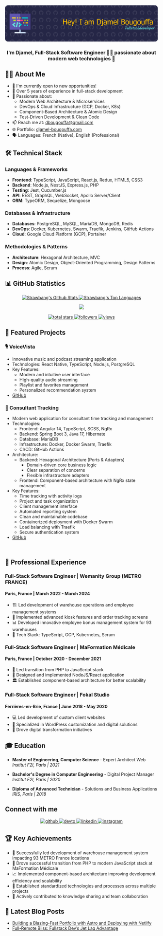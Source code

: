 ![Header](./github-header-image.png)

### <div align="center">I'm Djamel, Full-Stack Software Engineer 👨‍💻 passionate about modern web technologies 🚀</div>

## 👨‍💻 About Me

- 🔭 I'm currently open to new opportunities!
- 💼 Over 5 years of experience in full-stack development
- 🌱 Passionate about:
  - Modern Web Architecture & Microservices
  - DevOps & Cloud Infrastructure (GCP, Docker, K8s)
  - Component-Based Architecture & Atomic Design
  - Test-Driven Development & Clean Code
- 📫 Reach me at: dbougouffa@gmail.com
- 🌐 Portfolio: [djamel-bougouffa.com](https://djamel-bougouffa.com)
- 🗣️ Languages: French (Native), English (Professional)

## 🛠️ Technical Stack

### Languages & Frameworks
- **Frontend**: TypeScript, JavaScript, React.js, Redux, HTML5, CSS3
- **Backend**: Node.js, NestJS, Express.js, PHP
- **Testing**: Jest, Cucumber.js
- **API**: REST, GraphQL, WebSocket, Apollo Server/Client
- **ORM**: TypeORM, Sequelize, Mongoose

### Databases & Infrastructure
- **Databases**: PostgreSQL, MySQL, MariaDB, MongoDB, Redis
- **DevOps**: Docker, Kubernetes, Swarm, Traefik, Jenkins, GitHub Actions
- **Cloud**: Google Cloud Platform (GCP), Portainer

### Methodologies & Patterns
- **Architecture**: Hexagonal Architecture, MVC
- **Design**: Atomic Design, Object-Oriented Programming, Design Patterns
- **Process**: Agile, Scrum

## 📊 GitHub Statistics

<p align="center">
  <a href="https://github.com/anuraghazra/github-readme-stats">
    <img alt="Strawbang's Github Stats" src="https://denvercoder1-github-readme-stats.vercel.app/api/?username=Strawbang&show_icons=true&include_all_commits=true&count_private=true&theme=react&hide_border=true&bg_color=1F222E&title_color=F85D7F&icon_color=F8D866" height="192px"/>
  </a>
  <a href="https://github.com/anuraghazra/github-readme-stats">
    <img alt="Strawbang's Top Languages" src="https://denvercoder1-github-readme-stats.vercel.app/api/top-langs/?username=Strawbang&langs_count=8&layout=compact&theme=react&hide_border=true&bg_color=1F222E&title_color=F85D7F&icon_color=F8D866&hide=Jupyter%20Notebook,Roff" height="192px"/>
  </a>
</p>

<p align="center">
  <a href="https://github.com/DenverCoder1/github-readme-streak-stats">
    <img src="https://streak-stats.demolab.com?user=Strawbang&theme=monokai-metallian&hide_border=true&background=1F222E&stroke=FFFFFF&ring=F85D7F&fire=F85D7F&currStreakNum=FFFFFF&sideNums=FFFFFF&currStreakLabel=FFFFFF&sideLabels=FFFFFF&dates=FFFFFF" />
  </a>
</p>

<p align="center">
  <a href="https://github.com/Strawbang?tab=repositories&sort=stargazers">
    <img alt="total stars" title="Total stars on GitHub" src="https://custom-icon-badges.demolab.com/github/stars/Strawbang?color=F8D866&style=for-the-badge&labelColor=1F222E&logo=star"/>
  </a>
  <a href="https://github.com/Strawbang?tab=followers">
    <img alt="followers" title="Follow me on Github" src="https://custom-icon-badges.demolab.com/github/followers/Strawbang?color=236ad3&labelColor=1F222E&style=for-the-badge&logo=person-add&label=Follow&logoColor=white"/>
  </a>
  <a href="https://github.com/Strawbang">
    <img alt="views" title="GitHub profile views" src="https://komarev.com/ghpvc/?username=Strawbang&style=for-the-badge&color=brightgreen"/>
  </a>
</p>

## 🎯 Featured Projects

### 🎙️ VoiceVista
- Innovative music and podcast streaming application
- Technologies: React Native, TypeScript, Node.js, PostgreSQL
- Key Features:
  - Modern and intuitive user interface
  - High-quality audio streaming
  - Playlist and favorites management
  - Personalized recommendation system
- [GitHub](https://github.com/strawbang/VoiceVista)

### 💼 Consultant Tracking
- Modern web application for consultant time tracking and management
- Technologies: 
  - Frontend: Angular 14, TypeScript, SCSS, NgRx
  - Backend: Spring Boot 3, Java 17, Hibernate
  - Database: MariaDB
  - Infrastructure: Docker, Docker Swarm, Traefik
  - CI/CD: GitHub Actions
- Architecture:
  - Backend: Hexagonal Architecture (Ports & Adapters)
    - Domain-driven core business logic
    - Clear separation of concerns
    - Flexible infrastructure adapters
  - Frontend: Component-based architecture with NgRx state management
- Key Features:
  - Time tracking with activity logs
  - Project and task organization
  - Client management interface
  - Automated reporting system
  - Clean and maintainable codebase
  - Containerized deployment with Docker Swarm
  - Load balancing with Traefik
  - Secure authentication system
- [GitHub](https://github.com/strawbang/consultant-tracking)

<br/>

## 💼 Professional Experience

### Full-Stack Software Engineer | Wemanity Group (METRO FRANCE)
#### Paris, France | March 2022 - March 2024
- 🏗️ Led development of warehouse operations and employee management systems
- 🚀 Implemented advanced kiosk features and order tracking screens
- 📊 Developed innovative employee bonus management system for 93 warehouses
- 🔧 Tech Stack: TypeScript, GCP, Kubernetes, Scrum

### Full-Stack Software Engineer | MaFormation Médicale
#### Paris, France | October 2020 - December 2021
- 🔄 Led transition from PHP to JavaScript stack
- 🎨 Designed and implemented NodeJS/React application
- 🏛️ Established component-based architecture for better scalability

### Full-Stack Software Engineer | Fokal Studio
#### Ferrières-en-Brie, France | June 2018 - May 2020
- 💻 Led development of custom client websites
- 🔧 Specialized in WordPress customization and digital solutions
- 🚀 Drove digital transformation initiatives

## 🎓 Education

- **Master of Engineering, Computer Science** - Expert Architect Web
  *Institut F2I, Paris | 2021*
  
- **Bachelor's Degree in Computer Engineering** - Digital Project Manager
  *Institut F2I, Paris | 2020*
  
- **Diploma of Advanced Technician** - Solutions and Business Applications
  *IRIS, Paris | 2018*

## Connect with me

<div align="center">
<a href="https://github.com/strawbang" target="_blank">
<img src=https://img.shields.io/badge/github-%2324292e.svg?&style=for-the-badge&logo=github&logoColor=white alt=github style="margin-bottom: 5px;" />
</a>
<a href="https://dev.to/strawbang" target="_blank">
<img src=https://img.shields.io/badge/dev.to-%2308090A.svg?&style=for-the-badge&logo=dev.to&logoColor=white alt=devto style="margin-bottom: 5px;" />
</a>
<a href="https://linkedin.com/in/djamel-bougouffa" target="_blank">
<img src=https://img.shields.io/badge/linkedin-%231E77B5.svg?&style=for-the-badge&logo=linkedin&logoColor=white alt=linkedin style="margin-bottom: 5px;" />
</a>
<a href="https://instagram.com/strawbang" target="_blank">
<img src=https://img.shields.io/badge/instagram-%23000000.svg?&style=for-the-badge&logo=instagram&logoColor=white alt=instagram style="margin-bottom: 5px;" />
</a>  
</div>

## 🏆 Key Achievements

- 🌟 Successfully led development of warehouse management system impacting 93 METRO France locations
- 🚀 Drove successful transition from PHP to modern JavaScript stack at MaFormation Médicale
- 📈 Implemented component-based architecture improving development efficiency and scalability
- 🔧 Established standardized technologies and processes across multiple projects
- 👥 Actively contributed to knowledge sharing and team collaboration

## 📝 Latest Blog Posts

<!-- BLOG-POST-LIST:START -->
- [Building a Blazing-Fast Portfolio with Astro and Deploying with Netlify](https://medium.com/@strawbang/building-a-blazing-fast-portfolio-with-astro-and-deploying-with-netlify-28c6022de1ef?source=rss-d674a1d03194------2)
- [Full-Remote Bliss: Fullstack Dev’s Jet Lag Advantage](https://medium.com/@strawbang/full-remote-bliss-fullstack-devs-jet-lag-advantage-f90cb2df34b1?source=rss-d674a1d03194------2)
<!-- BLOG-POST-LIST:END -->
